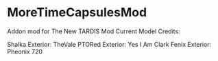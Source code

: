 # MoreTimeCapsulesMod
Addon mod for The New TARDIS Mod
Current Model Credits:

Shalka Exterior: TheVale
PTORed Exterior: Yes I Am Clark
Fenix Exterior: Pheonix 720

